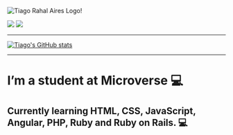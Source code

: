 ![Tiago Rahal Aires Logo!](https://i.imgur.com/sIjVUYF.png)

<a  target="_blank" href="https://www.linkedin.com/in/tiagorahal/"><img src="https://img.shields.io/badge/LinkedIn-0077B5?style=for-the-badge&logo=linkedin&logoColor=white"></a>
<a href="mailto:rahal.aires@gmail.com" target="_blank"><img src="https://img.shields.io/badge/Gmail-D14836?style=for-the-badge&logo=gmail&logoColor=white"></a>


<hr>


[![Tiago's GitHub stats](https://github-readme-stats.vercel.app/api?username=tiagorahal&count_private=true&show_icons=true&theme=synthwave)](https://github.com/anuraghazra/github-readme-stats)


<hr>


# I’m a student at Microverse :computer:
## Currently learning HTML, CSS, JavaScript, Angular, PHP, Ruby and Ruby on Rails. :computer:

  
